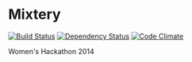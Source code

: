 Mixtery
=======
[![Build Status](https://travis-ci.org/nicolasmccurdy/Mixtery.svg)](https://travis-ci.org/nicolasmccurdy/Mixtery)
[![Dependency Status](https://gemnasium.com/nicolasmccurdy/Mixtery.svg)](https://gemnasium.com/nicolasmccurdy/Mixtery)
[![Code Climate](https://codeclimate.com/github/nicolasmccurdy/Mixtery.png)](https://codeclimate.com/github/nicolasmccurdy/Mixtery)

Women's Hackathon 2014

